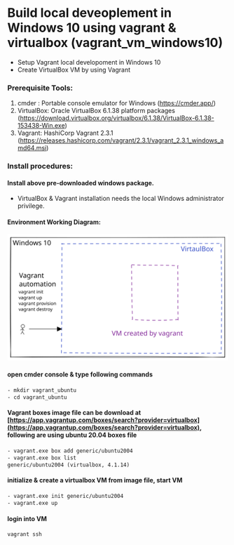 # Build local deveoplement in Windows 10 using vagrant & virtualbox (vagrant_vm_windows10)
- Setup Vagrant local developoment in Windows 10 
- Create VirtualBox VM by using Vagrant

### Prerequisite Tools:
1. cmder : Portable console emulator for Windows 
    (https://cmder.app/)
2. VirtualBox: Oracle VirtualBox 6.1.38 platform packages 
    (https://download.virtualbox.org/virtualbox/6.1.38/VirtualBox-6.1.38-153438-Win.exe)
3. Vagrant: HashiCorp Vagrant 2.3.1 
    (https://releases.hashicorp.com/vagrant/2.3.1/vagrant_2.3.1_windows_amd64.msi)

### Install procedures:
#### Install above pre-downloaded windows package.
  - VirtualBox & Vagrant installation needs the local Windows administrator privilege.

#### Environment Working Diagram:
<img src="https://github.com/yjun-001/vagrant_vm_windows10/blob/9b2bf33540d1ec9160149c7b3e75a8f1d4b39c4c/images/Vagrant-Windows10-2022-11-11-1510.svg">

#### open cmder console & type following commands
```
- mkdir vagrant_ubuntu
- cd vagrant_ubuntu
```
#### Vagrant boxes image file can be download at [https://app.vagrantup.com/boxes/search?provider=virtualbox](https://app.vagrantup.com/boxes/search?provider=virtualbox), following are using ubuntu 20.04 boxes file
```
- vagrant.exe box add generic/ubuntu2004
- vagrant.exe box list
generic/ubuntu2004 (virtualbox, 4.1.14)
```
#### initialize & create a virtualbox VM from image file, start VM
```
- vagrant.exe init generic/ubuntu2004
- vagrant.exe up
```
#### login into VM
```
vagrant ssh
  ```
